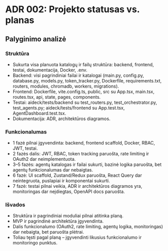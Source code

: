 # ADR 002: Projekto statusas vs. planas

## Palyginimo analizė

### Struktūra
- Sukurta visa planuota katalogų ir failų struktūra: backend, frontend, testai, dokumentacija, Docker, .env.
- Backend: visi pagrindiniai failai ir katalogai (main.py, config.py, database.py, models.py, token_tracker.py, Dockerfile, requirements.txt, routers, modules, chromadb, workers, migrations).
- Frontend: Dockerfile, vite.config.ts, public, src su App.tsx, main.tsx, routes.tsx, api, state, pages, components.
- Testai: aideck/tests/backend su test_routers.py, test_orchestrator.py, test_agents.py; aideck/tests/frontend su App.test.tsx, AgentDashboard.test.tsx.
- Dokumentacija: ADR, architektūros diagramos.

### Funkcionalumas
- 1 fazė pilnai įgyvendinta: backend, frontend scaffold, Docker, RBAC, JWT, testai.
- 2 fazės dalis: JWT, RBAC, token tracking paruošta, rate limiting ir OAuth2 dar neimplementuota.
- 3–5 fazės: agentų katalogas ir failai sukurti, bazinė logika paruošta, bet agentų funkcionalumas dar nebaigtas.
- 6 fazė: UI scaffold, Zustand/Redux paruošta, React Query dar neintegruota, puslapiai ir komponentai sukurti.
- 7 fazė: testai pilnai veikia, ADR ir architektūros diagramos yra, monitoringas dar neįdiegtas, OpenAPI docs paruošta.

### Išvados
- Struktūra ir pagrindiniai moduliai pilnai atitinka planą.
- MVP ir pagrindinė architektūra įgyvendinta.
- Dalis funkcionalumo (OAuth2, rate limiting, agentų logika, monitoringas) dar nebaigta, bet paruošta plėtrai.
- Toliau tęsti pagal planą – įgyvendinti likusius funkcionalumo ir monitoringo punktus.
